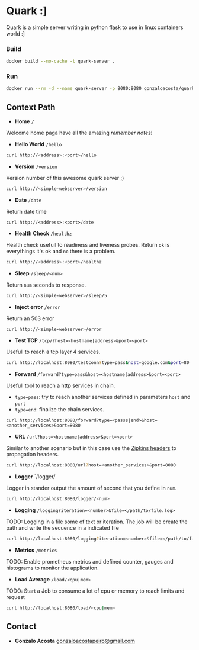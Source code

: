 # Quark :]

Quark is a simple server writing in python flask to use in linux containers world :]

### Build

```bash
docker build --no-cache -t quark-server .
```

### Run

```bash
docker run --rm -d --name quark-server -p 8080:8080 gonzaloacosta/quark-server 
```

## Context Path

- **Home** `/`

Welcome home paga have all the amazing *remember notes!*

- **Hello World** `/hello`

```bash
curl http://<address>:<port>/hello
```
- **Version** `/version`

Version number of this awesome quark server ;)

```bash
curl http://<simple-webserver>/version
```

- **Date** `/date`

Return date time

```
curl http://<address>:<port>/date
```
- **Health Check** `/healthz`

Health check usefull to readiness and liveness probes. Return `ok` is everythings it's ok and `no` there is a problem.

```bash
curl http://<address>:<port>/healthz
```

- **Sleep** `/sleep/<num>`

Return `num` seconds to response.

```bash
curl http://<simple-webserver>/sleep/5
```

- **Inject error** `/error`

Return an 503 error

```bash
curl http://<simple-webserver>/error
```

- **Test TCP** `/tcp/?host=<hostname|address>&port=<port>`

Usefull to reach a tcp layer 4 services.

```bash
curl http://localhost:8080/testconn?type=pass&host=google.com&port=80
```

- **Forward** `/forward?type=pass&host=<hostname|address>&port=<port>`

Usefull tool to reach a http services in chain.

* `type=pass`: try to reach another services defined in parameters `host` and `port`
* `type=end`: finalize the chain services.

```
curl http://localhost:8080/forward?type=<passs|end>&host=<another_services>&port=8080
```

- **URL** `/url?host=<hostname|address>&port=<port>`

Similar to another scenario but in this case use the [Zipkins headers](https://github.com/openzipkin/b3-propagation) to propagation headers.

```bash
curl http://localhost:8080/url?host=<another_services>&port=8080
```

- **Logger** `/logger/<num>

Logger in stander output the amount of second that you define in `num`.


```bash
curl http://localhost:8080/logger/<num>
```

- **Logging** `/logging?iteration=<number>&file=</path/to/file.log>`

TODO: Logging in a file some of text or iteration. The job will be create the path and write the secuence in a indicated file

```bash
curl http://localhost:8080/logging?iteration=<number>&file=</path/to/file.log>
```

- **Metrics** `/metrics`

TODO: Enable prometheus metrics and defined counter, gauges and histograms to monitor the application.

- **Load Average** `/load/<cpu|mem>`

TODO: Start a Job to consume a lot of cpu or memory to reach limits and request

```bash
curl http://localhost:8080/load/<cpu|mem>
```

## Contact

- **Gonzalo Acosta** <gonzaloacostapeiro@gmail.com>